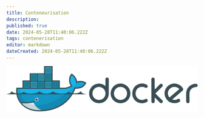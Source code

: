 ```yaml
---
title: Conteneurisation
description: 
published: true
date: 2024-05-28T11:40:06.222Z
tags: contenerisation
editor: markdown
dateCreated: 2024-05-28T11:40:06.222Z
---
```


![2560px-docker_(container_engine)_logo.svg.png](/2560px-docker_(container_engine)_logo.svg.png)